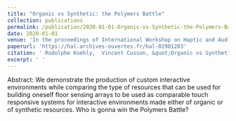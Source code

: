 ```yaml
---
title: "Organic vs Synthetic: the Polymers Battle"
collection: publications
permalink: /publication/2020-01-01-Organic-vs-Synthetic-the-Polymers-Battle
date: 2020-01-01
venue: 'In the proceedings of International Workshop on Haptic and Audio Interaction Design'
paperurl: 'https://hal.archives-ouvertes.fr/hal-02901203'
citation: ' Rodolphe Koehly,  Vincent Cusson, &quot;Organic vs Synthetic: the Polymers Battle.&quot; In the proceedings of International Workshop on Haptic and Audio Interaction Design, 2020.'
excerpt: ' '
---
```


Abstract:
We demonstrate the production of custom interactive environments while comparing the type of resources that can be used for building oneself floor sensing arrays to be used as comparable touch responsive systems for interactive environments made either of organic or of synthetic resources. Who is gonna win the Polymers Battle?
